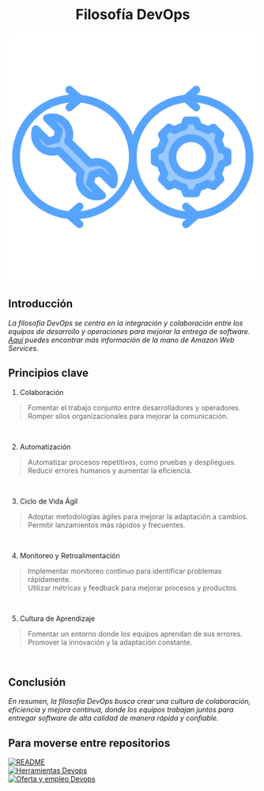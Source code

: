 <h1 align="Center">Filosofía DevOps</h1>  

![](./img/devops_filosofia.png)  

## Introducción 
*La filosofía DevOps se centra en la integración y colaboración entre los equipos de desarrollo y operaciones para mejorar la entrega de software.*  
*[Aquí](https://aws.amazon.com/es/devops/what-is-devops/) puedes encontrar más información de la mano de Amazon Web Services.*
<br>

## Principios clave

1. Colaboración
> Fomentar el trabajo conjunto entre desarrolladores y operadores.  
> Romper silos organizacionales para mejorar la comunicación.  
<br>

2. Automatización
> Automatizar procesos repetitivos, como pruebas y despliegues.  
> Reducir errores humanos y aumentar la eficiencia.  
<br>

3. Ciclo de Vida Ágil
> Adoptar metodologías ágiles para mejorar la adaptación a cambios.  
> Permitir lanzamientos más rápidos y frecuentes.
<br>

4. Monitoreo y Retroalimentación
> Implementar monitoreo continuo para identificar problemas rápidamente.  
> Utilizar métricas y feedback para mejorar procesos y productos.  
<br>
 
5. Cultura de Aprendizaje
> Fomentar un entorno donde los equipos aprendan de sus errores.  
> Promover la innovación y la adaptación constante.
<br>

## Conclusión
*En resumen, la filosofía DevOps busca crear una cultura de colaboración, eficiencia y mejora continua, donde los equipos trabajan juntos para entregar software de alta calidad de manera rápida y confiable.*

## Para moverse entre repositorios
[![README](https://img.shields.io/badge/IR%20AL%20README-BLUE?style=for-the-badge&color=%239600ff)](./README.md)  
[![Herramientas Devops](https://img.shields.io/badge/IR%20A%20HERRAMIENTAS%20DEVOPS-BLUE?style=for-the-badge&color=%23f2b300)](./Herramientas.md)  
[![Oferta y empleo Devops](https://img.shields.io/badge/IR%20A%20OFERTA%20Y%20EMPLEO%20DEVOPS-BLUE?style=for-the-badge&color=%23004225)](./Oferta.md) 
